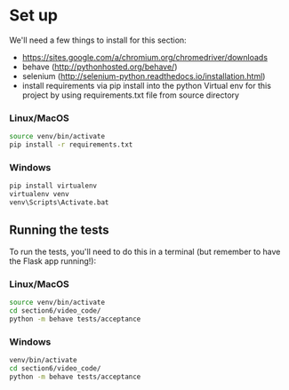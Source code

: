 # Set up

We'll need a few things to install for this section:

- https://sites.google.com/a/chromium.org/chromedriver/downloads
- behave (http://pythonhosted.org/behave/)
- selenium (http://selenium-python.readthedocs.io/installation.html)
- install requirements via pip install into the python Virtual env for this project by using requirements.txt file from source directory

### Linux/MacOS
``` bash
source venv/bin/activate
pip install -r requirements.txt 
```

### Windows
``` bash
pip install virtualenv
virtualenv venv
venv\Scripts\Activate.bat
```


## Running the tests

To run the tests, you'll need to do this in a terminal (but remember to have the Flask app running!):

### Linux/MacOS

```bash
source venv/bin/activate
cd section6/video_code/
python -m behave tests/acceptance
```
### Windows

```bash
venv/bin/activate
cd section6/video_code/
python -m behave tests/acceptance
```